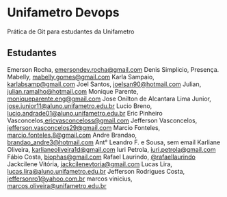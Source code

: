 # Unifametro Devops

Prática de Git para estudantes da Unifametro

## Estudantes
Emerson Rocha, emersondev.rocha@gmail.com
Denis Simplicio, Presença.
Mabelly, mabelly.gomes@gmail.com
Karla Sampaio, karlabsamp@gmail.com
Joel Santos, joelsan90@hotmail.com
Julian, julian.ramalho@hotmail.com
Monique Parente, moniqueparente.eng@gmail.com
Jose Onilton de Alcantara Lima Junior, jose.junior11@aluno.unifametro.edu.br
Lucio Breno, lucio.andrade01@aluno.unifametro.edu.br
Eric Pinheiro Vasconcelos,ericvasconceloss@gmail.com
Jefferson Vasconcelos, jefferson.vasconcelos29@gmail.com
Marcio Fonteles, marcio.fonteles.8@gmail.com
Andre Brandao, brandao_andre3@hotmail.com
Ant° Leandro F. e Sousa, sem email
Karliane Oliveira, karlianeoliveira1d@gmail.com
Iuri Petrola, iuri.petrola@gmail.com
Fábio Costa, biophas@gmail.com
Rafael Laurindo, [@rafaellaurindo](https://www.github.com/rafaellaurindo)
Jackcilene Vitória, jackcilenevtoria@gmail.com
Lucas Lira, lucas.lira@aluno.unifametro.edu.br
Jefferson Rodrigues Costa, jeffersonro1@yahoo.com.br
marcos vinicius, marcos.oliveira@unifametro.edu.br
